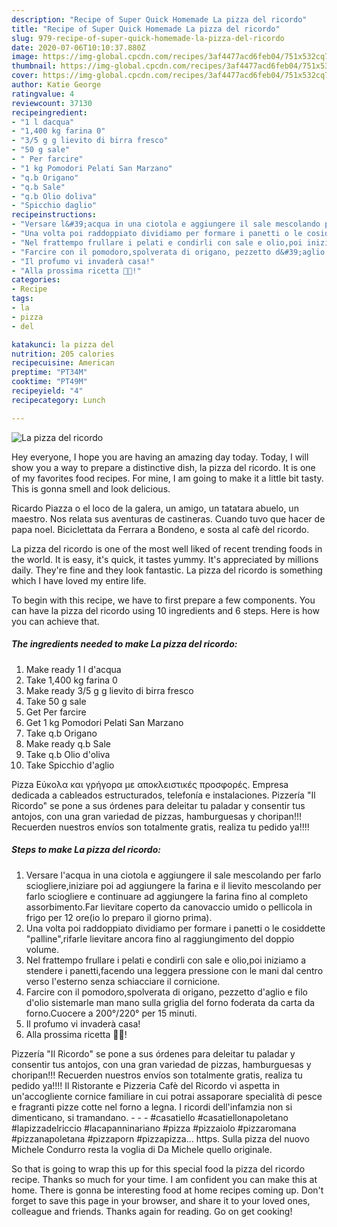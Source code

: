 ```yaml
---
description: "Recipe of Super Quick Homemade La pizza del ricordo"
title: "Recipe of Super Quick Homemade La pizza del ricordo"
slug: 979-recipe-of-super-quick-homemade-la-pizza-del-ricordo
date: 2020-07-06T10:10:37.880Z
image: https://img-global.cpcdn.com/recipes/3af4477acd6feb04/751x532cq70/la-pizza-del-ricordo-recipe-main-photo.jpg
thumbnail: https://img-global.cpcdn.com/recipes/3af4477acd6feb04/751x532cq70/la-pizza-del-ricordo-recipe-main-photo.jpg
cover: https://img-global.cpcdn.com/recipes/3af4477acd6feb04/751x532cq70/la-pizza-del-ricordo-recipe-main-photo.jpg
author: Katie George
ratingvalue: 4
reviewcount: 37130
recipeingredient:
- "1 l dacqua"
- "1,400 kg farina 0"
- "3/5 g g lievito di birra fresco"
- "50 g sale"
- " Per farcire"
- "1 kg Pomodori Pelati San Marzano"
- "q.b Origano"
- "q.b Sale"
- "q.b Olio doliva"
- "Spicchio daglio"
recipeinstructions:
- "Versare l&#39;acqua in una ciotola e aggiungere il sale mescolando per farlo sciogliere,iniziare poi ad aggiungere la farina e il lievito mescolando per farlo sciogliere e continuare ad aggiungere la farina fino al completo assorbimento.Far lievitare coperto da canovaccio umido o pellicola in frigo per 12 ore(io lo preparo il giorno prima)."
- "Una volta poi raddoppiato dividiamo per formare i panetti o le cosiddette &#34;palline&#34;,rifarle lievitare ancora fino al raggiungimento del doppio volume."
- "Nel frattempo frullare i pelati e condirli con sale e olio,poi iniziamo a stendere i panetti,facendo una leggera pressione con le mani dal centro verso l&#39;esterno senza schiacciare il cornicione."
- "Farcire con il pomodoro,spolverata di origano, pezzetto d&#39;aglio e filo d&#39;olio sistemarle man mano sulla griglia del forno foderata da carta da forno.Cuocere a 200°/220° per 15 minuti."
- "Il profumo vi invaderà casa!"
- "Alla prossima ricetta 👩‍🍳!"
categories:
- Recipe
tags:
- la
- pizza
- del

katakunci: la pizza del 
nutrition: 205 calories
recipecuisine: American
preptime: "PT34M"
cooktime: "PT49M"
recipeyield: "4"
recipecategory: Lunch

---
```



![La pizza del ricordo](https://img-global.cpcdn.com/recipes/3af4477acd6feb04/751x532cq70/la-pizza-del-ricordo-recipe-main-photo.jpg)

Hey everyone, I hope you are having an amazing day today. Today, I will show you a way to prepare a distinctive dish, la pizza del ricordo. It is one of my favorites food recipes. For mine, I am going to make it a little bit tasty. This is gonna smell and look delicious.

Ricardo Piazza o el loco de la galera, un amigo, un tatatara abuelo, un maestro. Nos relata sus aventuras de castineras. Cuando tuvo que hacer de papa noel. Biciclettata da Ferrara a Bondeno, e sosta al cafè del ricordo.

La pizza del ricordo is one of the most well liked of recent trending foods in the world. It is easy, it's quick, it tastes yummy. It's appreciated by millions daily. They're fine and they look fantastic. La pizza del ricordo is something which I have loved my entire life.


To begin with this recipe, we have to first prepare a few components. You can have la pizza del ricordo using 10 ingredients and 6 steps. Here is how you can achieve that.

<!--inarticleads1-->

##### The ingredients needed to make La pizza del ricordo:

1. Make ready 1 l d&#39;acqua
1. Take 1,400 kg farina 0
1. Make ready 3/5 g g lievito di birra fresco
1. Take 50 g sale
1. Get  Per farcire
1. Get 1 kg Pomodori Pelati San Marzano
1. Take q.b Origano
1. Make ready q.b Sale
1. Take q.b Olio d&#39;oliva
1. Take Spicchio d&#39;aglio


Pizza Εύκολα και γρήγορα με αποκλειστικές προσφορές. Empresa dedicada a cableados estructurados, telefonía e instalaciones. Pizzería &#34;Il Ricordo&#34; se pone a sus órdenes para deleitar tu paladar y consentir tus antojos, con una gran variedad de pizzas, hamburguesas y choripan!!! Recuerden nuestros envíos son totalmente gratis, realiza tu pedido ya!!!! 

<!--inarticleads2-->

##### Steps to make La pizza del ricordo:

1. Versare l&#39;acqua in una ciotola e aggiungere il sale mescolando per farlo sciogliere,iniziare poi ad aggiungere la farina e il lievito mescolando per farlo sciogliere e continuare ad aggiungere la farina fino al completo assorbimento.Far lievitare coperto da canovaccio umido o pellicola in frigo per 12 ore(io lo preparo il giorno prima).
1. Una volta poi raddoppiato dividiamo per formare i panetti o le cosiddette &#34;palline&#34;,rifarle lievitare ancora fino al raggiungimento del doppio volume.
1. Nel frattempo frullare i pelati e condirli con sale e olio,poi iniziamo a stendere i panetti,facendo una leggera pressione con le mani dal centro verso l&#39;esterno senza schiacciare il cornicione.
1. Farcire con il pomodoro,spolverata di origano, pezzetto d&#39;aglio e filo d&#39;olio sistemarle man mano sulla griglia del forno foderata da carta da forno.Cuocere a 200°/220° per 15 minuti.
1. Il profumo vi invaderà casa!
1. Alla prossima ricetta 👩‍🍳!


Pizzería &#34;Il Ricordo&#34; se pone a sus órdenes para deleitar tu paladar y consentir tus antojos, con una gran variedad de pizzas, hamburguesas y choripan!!! Recuerden nuestros envíos son totalmente gratis, realiza tu pedido ya!!!! Il Ristorante e Pizzeria Cafè del Ricordo vi aspetta in un&#39;accogliente cornice familiare in cui potrai assaporare specialità di pesce e fragranti pizze cotte nel forno a legna. I ricordi dell&#39;infamzia non si dimenticano, si tramandano. - - - #casatiello #casatiellonapoletano #lapizzadelriccio #lacapanninariano #pizza #pizzaiolo #pizzaromana #pizzanapoletana #pizzaporn #pizzapizza… https. Sulla pizza del nuovo Michele Condurro resta la voglia di Da Michele quello originale. 

So that is going to wrap this up for this special food la pizza del ricordo recipe. Thanks so much for your time. I am confident you can make this at home. There is gonna be interesting food at home recipes coming up. Don't forget to save this page in your browser, and share it to your loved ones, colleague and friends. Thanks again for reading. Go on get cooking!
